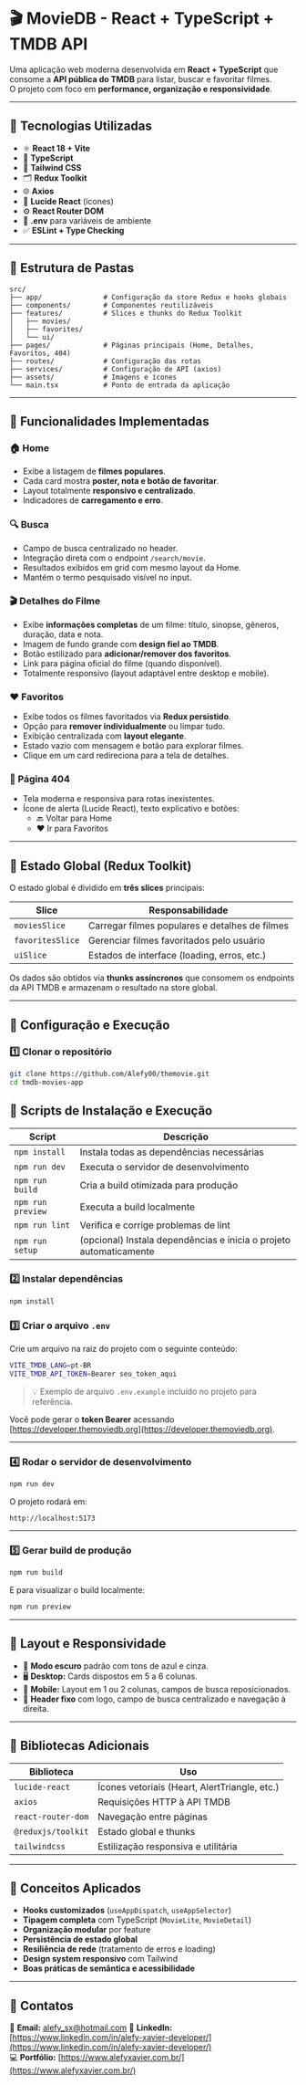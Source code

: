 # 🎬 MovieDB - React + TypeScript + TMDB API

Uma aplicação web moderna desenvolvida em **React + TypeScript** que consome a **API pública do TMDB** para listar, buscar e favoritar filmes.  
O projeto com foco em **performance, organização e responsividade**.

---

## 🚀 Tecnologias Utilizadas

- ⚛️ **React 18 + Vite**
- 🧩 **TypeScript**
- 🎨 **Tailwind CSS**
- 🗂 **Redux Toolkit**
- 🌐 **Axios**
- 💖 **Lucide React** (ícones)
- ⚙️ **React Router DOM**
- 🔑 **.env** para variáveis de ambiente
- ✅ **ESLint + Type Checking**

---

## 📁 Estrutura de Pastas

```
src/
├── app/               # Configuração da store Redux e hooks globais
├── components/        # Componentes reutilizáveis 
├── features/          # Slices e thunks do Redux Toolkit
│   ├── movies/
│   ├── favorites/
│   └── ui/
├── pages/             # Páginas principais (Home, Detalhes, Favoritos, 404)
├── routes/            # Configuração das rotas
├── services/          # Configuração de API (axios)
├── assets/            # Imagens e ícones
└── main.tsx           # Ponto de entrada da aplicação
```

---

## 🧭 Funcionalidades Implementadas

### 🏠 Home
- Exibe a listagem de **filmes populares**.
- Cada card mostra **poster, nota e botão de favoritar**.
- Layout totalmente **responsivo e centralizado**.
- Indicadores de **carregamento e erro**.

### 🔍 Busca
- Campo de busca centralizado no header.
- Integração direta com o endpoint `/search/movie`.
- Resultados exibidos em grid com mesmo layout da Home.
- Mantém o termo pesquisado visível no input.

### 🎬 Detalhes do Filme
- Exibe **informações completas** de um filme: título, sinopse, gêneros, duração, data e nota.
- Imagem de fundo grande com **design fiel ao TMDB**.
- Botão estilizado para **adicionar/remover dos favoritos**.
- Link para página oficial do filme (quando disponível).
- Totalmente responsivo (layout adaptável entre desktop e mobile).

### ❤️ Favoritos
- Exibe todos os filmes favoritados via **Redux persistido**.
- Opção para **remover individualmente** ou limpar tudo.
- Exibição centralizada com **layout elegante**.
- Estado vazio com mensagem e botão para explorar filmes.
- Clique em um card redireciona para a tela de detalhes.

### 🚫 Página 404
- Tela moderna e responsiva para rotas inexistentes.
- Ícone de alerta (Lucide React), texto explicativo e botões:
  - 🔙 Voltar para Home
  - ❤️ Ir para Favoritos

---

## 🧠 Estado Global (Redux Toolkit)

O estado global é dividido em **três slices** principais:

| Slice | Responsabilidade |
|--------|------------------|
| `moviesSlice` | Carregar filmes populares e detalhes de filmes |
| `favoritesSlice` | Gerenciar filmes favoritados pelo usuário |
| `uiSlice` | Estados de interface (loading, erros, etc.) |

Os dados são obtidos via **thunks assíncronos** que consomem os endpoints da API TMDB e armazenam o resultado na store global.

---

## 🔧 Configuração e Execução

### 1️⃣ Clonar o repositório
```bash
git clone https://github.com/Alefy00/themovie.git
cd tmdb-movies-app
```
## 🧰 Scripts de Instalação e Execução

| Script | Descrição |
|--------|------------|
| `npm install` | Instala todas as dependências necessárias |
| `npm run dev` | Executa o servidor de desenvolvimento |
| `npm run build` | Cria a build otimizada para produção |
| `npm run preview` | Executa a build localmente |
| `npm run lint` | Verifica e corrige problemas de lint |
| `npm run setup` | (opcional) Instala dependências e inicia o projeto automaticamente |

### 2️⃣ Instalar dependências
```bash
npm install
```

### 3️⃣ Criar o arquivo `.env`
Crie um arquivo na raiz do projeto com o seguinte conteúdo:

```bash
VITE_TMDB_LANG=pt-BR
VITE_TMDB_API_TOKEN=Bearer seu_token_aqui
```

> 💡 Exemplo de arquivo `.env.example` incluído no projeto para referência.

Você pode gerar o **token Bearer** acessando [https://developer.themoviedb.org](https://developer.themoviedb.org).

---

### 4️⃣ Rodar o servidor de desenvolvimento
```bash
npm run dev
```

O projeto rodará em:
```
http://localhost:5173
```

---

### 5️⃣ Gerar build de produção
```bash
npm run build
```

E para visualizar o build localmente:
```bash
npm run preview
```

---

## 📸 Layout e Responsividade

- 🎨 **Modo escuro** padrão com tons de azul e cinza.
- 🖥️ **Desktop:** Cards dispostos em 5 a 6 colunas.
- 📱 **Mobile:** Layout em 1 ou 2 colunas, campos de busca reposicionados.
- 🧭 **Header fixo** com logo, campo de busca centralizado e navegação à direita.

---

## 🧩 Bibliotecas Adicionais

| Biblioteca | Uso |
|-------------|-----|
| `lucide-react` | Ícones vetoriais (Heart, AlertTriangle, etc.) |
| `axios` | Requisições HTTP à API TMDB |
| `react-router-dom` | Navegação entre páginas |
| `@reduxjs/toolkit` | Estado global e thunks |
| `tailwindcss` | Estilização responsiva e utilitária |

---

## 🧠 Conceitos Aplicados

- **Hooks customizados** (`useAppDispatch`, `useAppSelector`)
- **Tipagem completa** com TypeScript (`MovieLite`, `MovieDetail`)
- **Organização modular** por feature
- **Persistência de estado global**
- **Resiliência de rede** (tratamento de erros e loading)
- **Design system responsivo** com Tailwind
- **Boas práticas de semântica e acessibilidade**

---


## 🧭 Contatos

📧 **Email:** alefy_sx@hotmail.com 
💼 **LinkedIn:** [https://www.linkedin.com/in/alefy-xavier-developer/](https://www.linkedin.com/in/alefy-xavier-developer/)  
💻 **Portfólio:** [https://www.alefyxavier.com.br/](https://www.alefyxavier.com.br/)
